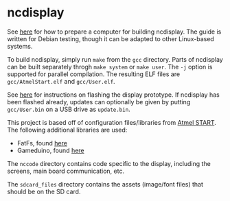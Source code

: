 # ncdisplay

See [here](https://github.com/tcsullivan/ncdisplay/wiki/Preparation-on-Debian-testing) for how to prepare a computer for building ncdisplay. The guide is written for Debian testing, though it can be adapted to other Linux-based systems.

To build ncdisplay, simply run `make` from the `gcc` directory. Parts of ncdisplay can be built separately throgh `make system` or `make user`. The `-j` option is supported for parallel compilation. The resulting ELF files are `gcc/AtmelStart.elf` and `gcc/User.elf`.

See [here](https://github.com/tcsullivan/ncdisplay/wiki/Flashing-ncdisplay-with-OpenOCD) for instructions on flashing the display prototype. If ncdisplay has been flashed already, updates can optionally be given by putting `gcc/User.bin` on a USB drive as `update.bin`.

This project is based off of configuration files/libraries from [Atmel START](https://start.atmel.com).
The following additional libraries are used:
* FatFs, found [here](http://elm-chan.org/fsw/ff/00index_e.html)
* Gameduino, found [here](http://excamera.com/sphinx/gameduino2/code.html)
  
The ```nccode``` directory contains code specific to the display, including the screens, main board communication, etc.

The ```sdcard_files``` directory contains the assets (image/font files) that should be on the SD card.

